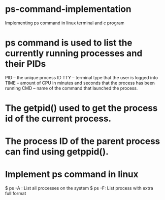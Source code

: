 # ps-command-implementation
Implementing ps command in linux terminal and c program

# ps command is used to list the currently running processes and their PIDs 
PID – the unique process ID 
TTY – terminal type that the user is logged into 
TIME – amount of CPU in minutes and seconds that the process has been running 
CMD – name of the command that launched the process. 

# The getpid() used to get the process id of the current process. 
# The process ID of the parent process can find using getppid().

# Implement ps command in linux
$ ps -A : List all processes on the system
$ ps -F: List process with extra full format
